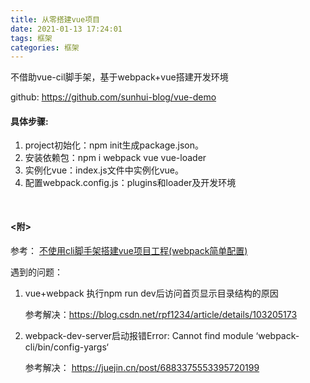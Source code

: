 ```yaml
---
title: 从零搭建vue项目
date: 2021-01-13 17:24:01
tags: 框架
categories: 框架
---
```


不借助vue-cil脚手架，基于webpack+vue搭建开发环境

github:
  <a href="https://github.com/sunhui-blog/vue-demo" target="_blank">
    https://github.com/sunhui-blog/vue-demo
  </a>

<!--more-->

<h4>具体步骤:</h4>
<ol>
  <li>project初始化：npm init生成package.json。</li>
  <li>安装依赖包：npm i webpack vue vue-loader</li>
  <li>实例化vue：index.js文件中实例化vue。</li>
  <li>配置webpack.config.js：plugins和loader及开发环境</li>
</ol>

<h4 style="margin-top:50px;"><附></h4>
<p>
  参考：
  <a href="https://blog.csdn.net/u013368397/article/details/86467581">
    不使用cli脚手架搭建vue项目工程(webpack简单配置)
  </a>
</p>
遇到的问题：
<ol>
  <li>
    <p>vue+webpack 执行npm run dev后访问首页显示目录结构的原因</p>
    <p>参考解决：<a href="https://blog.csdn.net/rpf1234/article/details/103205173" target="_blank">https://blog.csdn.net/rpf1234/article/details/103205173</a></p>
  </li>
  <li>
    <p>webpack-dev-server启动报错Error: Cannot find module ‘webpack-cli/bin/config-yargs‘</p>
    <p>参考解决：
      <a href="https://juejin.cn/post/6883375553395720199" target="_blank">
        https://juejin.cn/post/6883375553395720199
      </a>
    </p>
  </li>
</ol>
